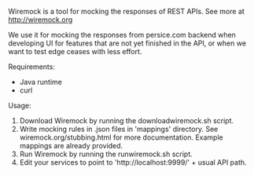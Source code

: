 Wiremock is a tool for mocking the responses of REST APIs. See more at
http://wiremock.org

We use it for mocking the responses from persice.com backend when developing
UI for features that are not yet finished in the API, or when we want to
test edge ceases with less effort.

Requirements:
 - Java runtime
 - curl

Usage:
 1. Download Wiremock by running the downloadwiremock.sh script.
 1. Write mocking rules in .json files in 'mappings' directory. See
 wiremock.org/stubbing.html for more documentation. Example mappings are
 already provided.
 1. Run Wiremock by running the runwiremock.sh script.
 1. Edit your services to point to 'http://localhost:9999/' + usual API path.
